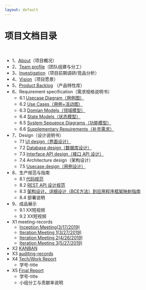 ```yaml
---
layout: default
---
```


# 项目文档目录

&nbsp;&nbsp; 

* 1、[About](01-about)（项目概况）
* 2、[Team profile](02-team-profile)（团队组建与分工）
* 3、[Investigation](03-invest)（项目前期调研/竞品分析）
* 4、[Vision](04-vision)（项目愿景）
* 5、[Product Backlog](05-backlog) （产品特性库）
* 6、Requirement specification（需求规格说明书）
    - 6.1 [Usecase Diagram（用例图）](./UseCases/index)
    - 6.2 [Use Cases（用例+活动图）](./UseCases/index)
    - 6.3 [Domian Models（领域模型）](./DomainModel/Readme)
    - 6.4 [State Models（状态模型）](./StateModel/index)
    - 6.5 [System Sequence Diagrams（功能模型）](SystemSequence/SSD)
    - 6.6 [Supplementary Requirements（补充需求）](06-06-supplementary-requirements)
* 7、Design（设计说明书）
    - 7.1 [UI design（界面设计）](UIDesign/UIDesign.md)
    - 7.2 [Database design（数据库设计）](./DatabaseDesign/Readme)
    - 7.3 [Interface API design（接口 API 设计）](https://sysu-gfs-3.github.io/API-document/)
    - 7.4 Architecture design（架构设计）
    - 7.5 [Usecase design（用例设计）](07-05-usecase-design.md)
* 8、生产规范与指南
    - 8.1 [代码规范](08-01-code-style)
    - 8.2 [REST API 设计规范](https://sysu-gfs-3.github.io/API-document/)
    - 8.3 [架构设计、详细设计（BCE方法）到应用程序框架映射指南](08-03-BCE)
    - 8.4 部署说明
* 9、成品展示
    - 9.1 XX短视频
    - 9.2 XX短视频
* X1 meeting-records
    - [Inception Meeting(3/17/2019)](MeetingRecord/MeetingRecord1.md)
    - [Iteration Meeting 1(3/27/2019)](MeetingRecord/MeetingRecord2.md)
    - [Iteration Meeting 2(4/26/2019)](MeetingRecord/MeetingRecord3.md)
    - [Iteration Meeting 3(5/27/2019)](MeetingRecord/MeetingRecord4.md)
* X2 [KANBAN](X2-kanban)
* X3 [auditing-records](x3-auditing)
* X4 [Tech/Work Report](x4-techniques)
    - 学号-title
* X5 [Final Report](x5-summary)
    - 学号-title
    - 小组分工与贡献率说明

